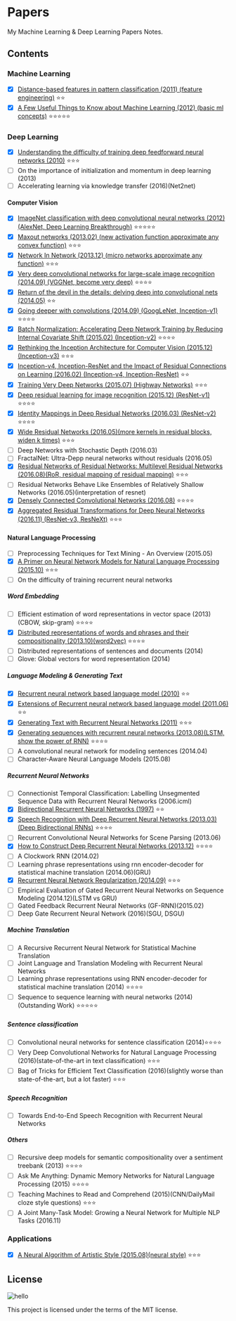 # Papers
My Machine Learning & Deep Learning Papers Notes.

## Contents
### Machine Learning
- [x] [Distance-based features in pattern classification (2011) (feature engineering)](https://github.com/SunnyMarkLiu/Papers/blob/master/Machine%20Learning/Distance-based%20features%20in%20pattern%20classification.pdf) :star::star:
- [x] [A Few Useful Things to Know about Machine Learning (2012) (basic ml concepts)](https://github.com/SunnyMarkLiu/Papers/blob/master/Machine%20Learning/A%20Few%20Useful%20Things%20to%20Know%20about%20Machine%20Learning.pdf) :star::star::star::star::star:

### Deep Learning
- [x] [Understanding the difficulty of training deep feedforward neural networks (2010)](https://github.com/SunnyMarkLiu/Papers/blob/master/Deep%20Learning/Understanding%20the%20difficulty%20of%20training%20deep%20feedforward%20neural%20networks.pdf) :star::star::star:
- [ ] On the importance of initialization and momentum in deep learning (2013)
- [ ] Accelerating learning via knowledge transfer (2016)(Net2net)

#### Computer Vision
- [x] [ImageNet classification with deep convolutional neural networks (2012) (AlexNet, Deep Learning Breakthrough)](https://github.com/SunnyMarkLiu/Papers/blob/master/Deep%20Learning/Computer%20Vision/ImageNet%20classification%20with%20deep%20convolutional%20neural%20networks.pdf) :star::star::star::star::star:
- [x] [Maxout networks (2013.02) (new activation function approximate any convex function)](https://github.com/SunnyMarkLiu/Papers/blob/master/Deep%20Learning/Computer%20Vision/Maxout%20Networks.pdf) :star::star::star:
- [x] [Network In Network (2013.12) (micro networks approximate any function)](https://github.com/SunnyMarkLiu/Papers/blob/master/Deep%20Learning/Computer%20Vision/Network%20In%20Network.pdf) :star::star::star:
- [x] [Very deep convolutional networks for large-scale image recognition (2014.09) (VGGNet, become very deep)](https://github.com/SunnyMarkLiu/Papers/blob/master/Deep%20Learning/Computer%20Vision/Very%20deep%20convolutional%20networks%20for%20large-scale%20image%20recognition.pdf) :star::star::star::star:
- [x] [Return of the devil in the details: delving deep into convolutional nets (2014.05)](https://github.com/SunnyMarkLiu/Papers/blob/master/Deep%20Learning/Computer%20Vision/Return%20of%20the%20Devil%20in%20the%20Details:%20Delving%20Deep%20into%20Convolutional%20Nets.pdf) :star::star:
- [x] [Going deeper with convolutions (2014.09) (GoogLeNet, Inception-v1)](https://github.com/SunnyMarkLiu/Papers/blob/master/Deep%20Learning/Computer%20Vision/Going%20deeper%20with%20convolutions.pdf) :star::star::star::star:
- [x] [Batch Normalization: Accelerating Deep Network Training by Reducing Internal Covariate Shift (2015.02) (Inception-v2)](https://github.com/SunnyMarkLiu/Papers/blob/master/Deep%20Learning/Computer%20Vision/Batch%20Normalization:%20Accelerating%20Deep%20Network%20Training%20by%20Reducing%20Internal%20Covariate%20Shift.pdf) :star::star::star::star:
- [x] [Rethinking the Inception Architecture for Computer Vision (2015.12) (Inception-v3)](https://github.com/SunnyMarkLiu/Papers/blob/master/Deep%20Learning/Computer%20Vision/Rethinking%20the%20Inception%20Architecture%20for%20Computer%20Vision.pdf) :star::star::star:
- [x] [Inception-v4, Inception-ResNet and the Impact of Residual Connections on Learning (2016.02) (Inception-v4, Inception-ResNet)](https://github.com/SunnyMarkLiu/Papers/blob/master/Deep%20Learning/Computer%20Vision/Inception-v4%2C%20Inception-ResNet%20and%20the%20Impact%20of%20Residual%20Connections%20on%20Learning.pdf) :star::star:
- [x] [Training Very Deep Networks (2015.07) (Highway Networks)](https://github.com/SunnyMarkLiu/Papers/blob/master/Deep%20Learning/Computer%20Vision/Training%20Very%20Deep%20Networks.pdf) :star::star::star:
- [x] [Deep residual learning for image recognition (2015.12) (ResNet-v1)](https://github.com/SunnyMarkLiu/Papers/blob/master/Deep%20Learning/Computer%20Vision/Deep%20Residual%20Learning%20for%20Image%20Recognition.pdf) :star::star::star::star:
- [x] [Identity Mappings in Deep Residual Networks (2016.03) (ResNet-v2)](https://github.com/SunnyMarkLiu/Papers/blob/master/Deep%20Learning/Computer%20Vision/Identity%20Mappings%20in%20Deep%20Residual%20Networks.pdf) :star::star::star::star:
- [x] [Wide Residual Networks (2016.05)(more kernels in residual blocks, widen k times)](https://github.com/SunnyMarkLiu/Papers/blob/master/Deep%20Learning/Computer%20Vision/Wide%20Residual%20Networks.pdf) :star::star::star:
- [ ] Deep Networks with Stochastic Depth (2016.03)
- [ ] FractalNet: Ultra-Depp neural networks without residuals (2016.05)
- [x] [Residual Networks of Residual Networks: Multilevel Residual Networks (2016.08)(RoR,  residual mapping of residual mapping)](https://github.com/SunnyMarkLiu/Papers/blob/master/Deep%20Learning/Computer%20Vision/Residual%20Networks%20of%20Residual%20Networks%20Multilevel%20Residual%20Networks.pdf) :star::star::star:
- [ ] Residual Networks Behave Like Ensembles of Relatively Shallow Networks (2016.05)(interpretation of resnet)
- [x] [Densely Connected Convolutional Networks (2016.08)](https://github.com/SunnyMarkLiu/Papers/blob/master/Deep%20Learning/Computer%20Vision/Densely%20Connected%20Convolutional%20Networks.pdf) :star::star::star::star:
- [x] [Aggregated Residual Transformations for Deep Neural Networks (2016.11) (ResNet-v3, ResNeXt)](https://github.com/SunnyMarkLiu/Papers/blob/master/Deep%20Learning/Computer%20Vision/Aggregated%20Residual%20Transformations%20for%20Deep%20Neural%20Networks.pdf) :star::star::star:

#### Natural Language Processing
- [ ] Preprocessing Techniques for Text Mining - An Overview (2015.05)
- [x] [A Primer on Neural Network Models for Natural Language Processing (2015.10)](https://github.com/SunnyMarkLiu/Papers/blob/master/Deep%20Learning/Natural%20Language%20Processing/A%20Primer%20on%20Neural%20Network%20Models%20for%20Natural%20Language%20Processing.pdf) :star::star::star:
- [ ] On the difficulty of training recurrent neural networks

##### Word Embedding
- [ ] Efficient estimation of word representations in vector space (2013)(CBOW, skip-gram) :star::star::star::star:
- [x] [Distributed representations of words and phrases and their compositionality (2013.10)(word2vec)](https://github.com/SunnyMarkLiu/Papers/blob/master/Deep%20Learning/Natural%20Language%20Processing/Distributed%20representations%20of%20words%20and%20phrases%20and%20their%20compositionality.pdf) :star::star::star::star:
- [ ] Distributed representations of sentences and documents (2014)
- [ ] Glove: Global vectors for word representation (2014)

##### Language Modeling & Generating Text
- [x] [Recurrent neural network based language model (2010)](https://github.com/SunnyMarkLiu/Papers/blob/master/Deep%20Learning/Natural%20Language%20Processing/Recurrent%20neural%20network%20based%20language%20model.pdf) :star::star:
- [x] [Extensions of Recurrent neural network based language model (2011.06)](https://github.com/SunnyMarkLiu/Papers/blob/master/Deep%20Learning/Natural%20Language%20Processing/Extensions%20of%20Recurrent%20neural%20network%20based%20language%20model.pdf) :star::star:
- [x] [Generating Text with Recurrent Neural Networks (2011)](https://github.com/SunnyMarkLiu/Papers/blob/master/Deep%20Learning/Natural%20Language%20Processing/Generating%20Text%20with%20Recurrent%20Neural%20Networks.pdf) :star::star::star:
- [x] [Generating sequences with recurrent neural networks (2013.08)(LSTM, show the power of RNN)](https://github.com/SunnyMarkLiu/MachineLearning-DeepLearning-Papers/blob/master/Deep%20Learning/Natural%20Language%20Processing/Generating%20Sequences%20With%20Recurrent%20Neural%20Networks.pdf) :star::star::star::star:
- [ ] A convolutional neural network for modeling sentences (2014.04)
- [ ] Character-Aware Neural Language Models (2015.08)

##### Recurrent Neural Networks
- [ ] Connectionist Temporal Classification: Labelling Unsegmented Sequence Data with Recurrent Neural Networks (2006.icml)
- [x] [Bidirectional Recurrent Neural Networks (1997)](https://github.com/SunnyMarkLiu/MachineLearning-DeepLearning-Papers/blob/master/Deep%20Learning/Natural%20Language%20Processing/Bidirectional%20Recurrent%20Neural%20Networks.pdf) :star::star:
- [x] [Speech Recognition with Deep Recurrent Neural Networks (2013.03)(Deep Bidirectional RNNs)](https://github.com/SunnyMarkLiu/MachineLearning-DeepLearning-Papers/blob/master/Deep%20Learning/Natural%20Language%20Processing/Speech%20Recognition%20with%20Deep%20Recurrent%20Neural%20Networks.pdf) :star::star::star::star:
- [ ] Recurrent Convolutional Neural Networks for Scene Parsing (2013.06)
- [x] [How to Construct Deep Recurrent Neural Networks (2013.12)](https://github.com/SunnyMarkLiu/MachineLearning-DeepLearning-Papers/blob/master/Deep%20Learning/Natural%20Language%20Processing/How%20to%20Construct%20Deep%20Recurrent%20Neural%20Networks.pdf) :star::star::star::star:
- [ ] A Clockwork RNN (2014.02)
- [ ] Learning phrase representations using rnn encoder-decoder for statistical machine translation (2014.06)(GRU)
- [x] [Recurrent Neural Network Regularization (2014.09)](https://github.com/SunnyMarkLiu/MachineLearning-DeepLearning-Papers/blob/master/Deep%20Learning/Natural%20Language%20Processing/Recurrent%20Neural%20Network%20Regularization.pdf) :star::star::star:
- [ ] Empirical Evaluation of Gated Recurrent Neural Networks on Sequence Modeling (2014.12)(LSTM vs GRU)
- [ ] Gated Feedback Recurrent Neural Networks (GF-RNN)(2015.02)
- [ ] Deep Gate Recurrent Neural Network (2016)(SGU, DSGU)

##### Machine Translation
- [ ] A Recursive Recurrent Neural Network for Statistical Machine Translation
- [ ] Joint Language and Translation Modeling with Recurrent Neural Networks
- [ ] Learning phrase representations using RNN encoder-decoder for statistical machine translation (2014) :star::star::star::star:
- [ ] Sequence to sequence learning with neural networks (2014)(Outstanding Work) :star::star::star::star::star:

##### Sentence classification
- [ ] Convolutional neural networks for sentence classification (2014):star::star::star::star:
- [ ] Very Deep Convolutional Networks for Natural Language Processing (2016)(state-of-the-art in text classification) :star::star::star:
- [ ] Bag of Tricks for Efficient Text Classification (2016)(slightly worse than state-of-the-art, but a lot faster) :star::star::star:

##### Speech Recognition
- [ ] Towards End-to-End Speech Recognition with Recurrent Neural Networks

##### Others
- [ ] Recursive deep models for semantic compositionality over a sentiment treebank (2013) :star::star::star::star:
- [ ] Ask Me Anything: Dynamic Memory Networks for Natural Language Processing (2015) :star::star::star::star:
- [ ] Teaching Machines to Read and Comprehend (2015)(CNN/DailyMail cloze style questions) :star::star::star:
- [ ] A Joint Many-Task Model: Growing a Neural Network for Multiple NLP Tasks (2016.11)

### Applications
- [x] [A Neural Algorithm of Artistic Style (2015.08)(neural style)](https://github.com/SunnyMarkLiu/Papers/blob/master/Application/A%20Neural%20Algorithm%20of%20Artistic%20Style.pdf) :star::star::star:

## License
![hello](https://camo.githubusercontent.com/0be34709e630f7cbb96012fb1a48139bc5d45f07/68747470733a2f2f7777772e676f6f676c652e636f6d2f6c6f676f732f646f6f646c65732f323031362f74656163686572732d6461792d323031362d75732d363239363632363234343039313930342e322d687032782e676966)

This project is licensed under the terms of the MIT license.

